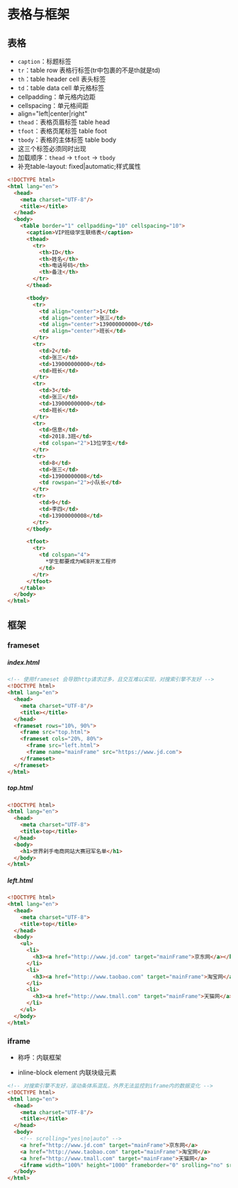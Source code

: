 # 表格与框架
## 表格

- `caption`：标题标签
- `tr`：table row 表格行标签(tr中包裹的不是th就是td)
- `th`：table header cell 表头标签 
- `td`：table data cell 单元格标签
- cellpadding：单元格内边距
- cellspacing：单元格间距
- align="left|center|right"
- `thead`：表格页眉标签 table head
- `tfoot`：表格页尾标签 table foot
- `tbody`：表格的主体标签 table body 
- 这三个标签必须同时出现
- 加载顺序：`thead` -> `tfoot` -> `tbody`
- 补充table-layout: fixed|automatic;样式属性

```html
<!DOCTYPE html>
<html lang="en">
  <head>
    <meta charset="UTF-8"/>
  	<title></title>
  </head>
  <body>
    <table border="1" cellpadding="10" cellspacing="10">
      <caption>VIP班级学生联络表</caption>
      <thead>
        <tr>
          <th>ID</th>
          <th>姓名</th>
          <th>电话号码</th>
          <th>备注</th>
        </tr>
      </thead>

      <tbody>
        <tr>
          <td align="center">1</td>
          <td align="center">张三</td>
          <td align="center">139000000000</td>
          <td align="center">班长</td>
        </tr>
        <tr>
          <td>2</td>
          <td>张三</td>
          <td>139000000000</td>
          <td>班长</td>
        </tr>
        <tr>
          <td>3</td>
          <td>张三</td>
          <td>139000000000</td>
          <td>班长</td>
        </tr>
        <tr>
          <td>信息</td>
          <td>2018.3班</td>
          <td colspan="2">13位学生</td>
        </tr>
        <tr>
          <td>8</td>
          <td>张三</td>
          <td>13900000008</td>
          <td rowspan="2">小队长</td>
        </tr>
        <tr>
          <td>9</td>
          <td>李四</td>
          <td>13900000008</td>
        </tr>
      </tbody>

      <tfoot>
        <tr>
          <td colspan="4">
            *学生都要成为WEB开发工程师
          </td>
        </tr>
      </tfoot>
    </table>
  </body>
</html>
```

## 框架

### frameset

##### index.html

```html
<!-- 使用frameset 会导致http请求过多，且交互难以实现，对搜索引擎不友好 -->
<!DOCTYPE html>
<html lang="en">
  <head>
    <meta charset="UTF-8"/>
  	<title></title>
  </head>
  <frameset rows="10%, 90%">
    <frame src="top.html">
    <frameset cols="20%, 80%">
      <frame src="left.html">
      <frame name="mainFrame" src="https://www.jd.com">
    </frameset>
  </frameset>
</html>
```

##### top.html

```html
<!DOCTYPE html>
<html lang="en">
  <head>
    <meta charset="UTF-8">
    <title>top</title>
  </head>
  <body>
    <h1>世界剁手电商网站大赛冠军名单</h1>
  </body>
</html>
```

##### left.html

```html
<!DOCTYPE html>
<html lang="en">
  <head>
    <meta charset="UTF-8">
    <title>top</title>
  </head>
  <body>
    <ul>
      <li>
        <h3><a href="http://www.jd.com" target="mainFrame">京东网</a></h3>
      </li>
      <li>
        <h3><a href="http://www.taobao.com" target="mainFrame">淘宝网</a></h3>
      </li>
      <li>
        <h3><a href="http://www.tmall.com" target="mainFrame">天猫网</a></h3>
      </li>
    </ul>
  </body>
</html>
```

### iframe

- 称呼：内联框架

- inline-block element 内联块级元素

```html
<!-- 对搜索引擎不友好，滚动条体系混乱，外界无法监控到iframe内的数据变化 -->
<!DOCTYPE html>
<html lang="en">
  <head>
    <meta charset="UTF-8"/>
  	<title></title>
  </head>
  <body>
    <!-- scrolling="yes|no|auto" -->
    <a href="http://www.jd.com" target="mainFrame">京东网</a>
    <a href="http://www.taobao.com" target="mainFrame">淘宝网</a>
    <a href="http://www.tmall.com" target="mainFrame">天猫网</a>
    <iframe width="100%" height="1000" frameborder="0" srolling="no" src="http://www.jd.com" name="mainFrame"></iframe>
  </body>
</html>
```